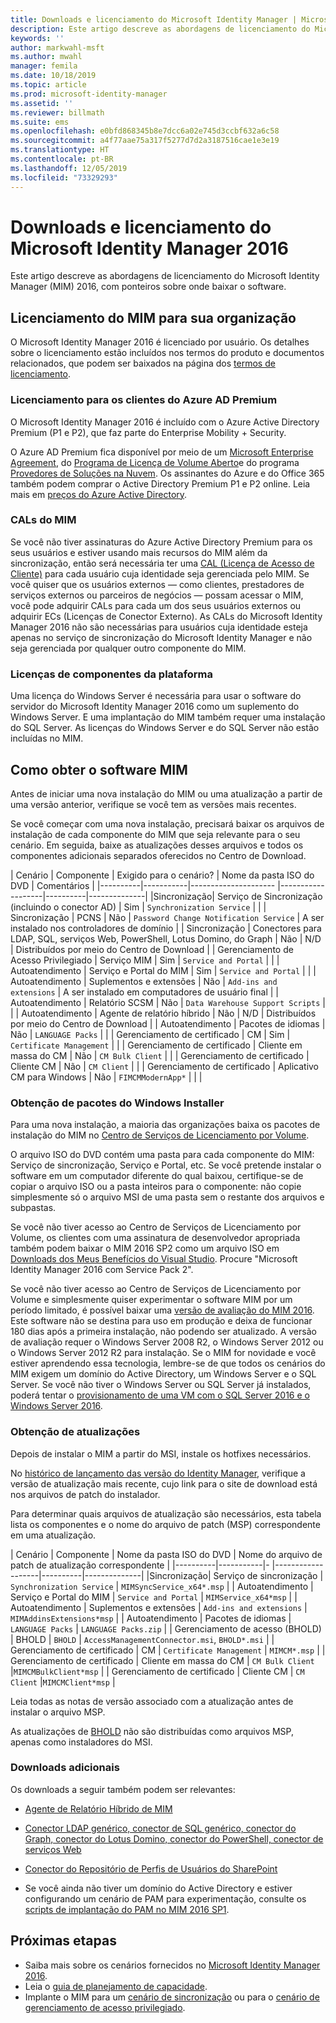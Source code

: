 ```yaml
---
title: Downloads e licenciamento do Microsoft Identity Manager | Microsoft Docs
description: Este artigo descreve as abordagens de licenciamento do Microsoft Identity Manager (MIM) 2016, com ponteiros sobre onde baixar o software.
keywords: ''
author: markwahl-msft
ms.author: mwahl
manager: femila
ms.date: 10/18/2019
ms.topic: article
ms.prod: microsoft-identity-manager
ms.assetid: ''
ms.reviewer: billmath
ms.suite: ems
ms.openlocfilehash: e0bfd868345b8e7dcc6a02e745d3ccbf632a6c58
ms.sourcegitcommit: a4f77aae75a317f5277d7d2a3187516cae1e3e19
ms.translationtype: HT
ms.contentlocale: pt-BR
ms.lasthandoff: 12/05/2019
ms.locfileid: "73329293"
---
```

# <a name="microsoft-identity-manager-2016-licensing-and-downloads"></a>Downloads e licenciamento do Microsoft Identity Manager 2016

Este artigo descreve as abordagens de licenciamento do Microsoft Identity Manager (MIM) 2016, com ponteiros sobre onde baixar o software.

## <a name="licensing-mim-for-your-organization"></a>Licenciamento do MIM para sua organização

O Microsoft Identity Manager 2016 é licenciado por usuário.  Os detalhes sobre o licenciamento estão incluídos nos termos do produto e documentos relacionados, que podem ser baixados na página dos [termos de licenciamento](https://www.microsoft.com/licensing/product-licensing/products.aspx).

### <a name="licensing-for-azure-ad-premium-customers"></a>Licenciamento para os clientes do Azure AD Premium

O Microsoft Identity Manager 2016 é incluído com o Azure Active Directory Premium (P1 e P2), que faz parte do Enterprise Mobility + Security.

O Azure AD Premium fica disponível por meio de um [Microsoft Enterprise Agreement](https://www.microsoft.com/licensing/licensing-programs/enterprise.aspx), do [Programa de Licença de Volume Aberto](https://www.microsoft.com/licensing/licensing-programs/open-license.aspx)e do programa [Provedores de Soluções na Nuvem](https://go.microsoft.com/fwlink/?LinkId=614968&clcid=0x409). Os assinantes do Azure e do Office 365 também podem comprar o Active Directory Premium P1 e P2 online.  Leia mais em [preços do Azure Active Directory](https://azure.microsoft.com/pricing/details/active-directory/).

### <a name="mim-cals"></a>CALs do MIM

Se você não tiver assinaturas do Azure Active Directory Premium para os seus usuários e estiver usando mais recursos do MIM além da sincronização, então será necessária ter uma [CAL (Licença de Acesso de Cliente)](https://www.microsoft.com/licensing/product-licensing/client-access-license.aspx) para cada usuário cuja identidade seja gerenciada pelo MIM. Se você quiser que os usuários externos — como clientes, prestadores de serviços externos ou parceiros de negócios — possam acessar o MIM, você pode adquirir CALs para cada um dos seus usuários externos ou adquirir ECs (Licenças de Conector Externo). As CALs do Microsoft Identity Manager 2016 não são necessárias para usuários cuja identidade esteja apenas no serviço de sincronização do Microsoft Identity Manager e não seja gerenciada por qualquer outro componente do MIM.

### <a name="licenses-for-platform-components"></a>Licenças de componentes da plataforma

Uma licença do Windows Server é necessária para usar o software do servidor do Microsoft Identity Manager 2016 como um suplemento do Windows Server. E uma implantação do MIM também requer uma instalação do SQL Server.  As licenças do Windows Server e do SQL Server não estão incluídas no MIM.

## <a name="obtaining-mim-software"></a>Como obter o software MIM

Antes de iniciar uma nova instalação do MIM ou uma atualização a partir de uma versão anterior, verifique se você tem as versões mais recentes.

Se você começar com uma nova instalação, precisará baixar os arquivos de instalação de cada componente do MIM que seja relevante para o seu cenário. Em seguida, baixe as atualizações desses arquivos e todos os componentes adicionais separados oferecidos no Centro de Download.


| Cenário | Componente | Exigido para o cenário? | Nome da pasta ISO do DVD | Comentários |
|----------|-----------|---------------------   |-------------------|----------|--------------|
|Sincronização| Serviço de Sincronização (incluindo o conector AD) | Sim | `Synchronization Service` | |
| Sincronização | PCNS | Não | `Password Change Notification Service` |  A ser instalado nos controladores de domínio |
| Sincronização | Conectores para LDAP, SQL, serviços Web, PowerShell, Lotus Domino, do Graph | Não | N/D | Distribuídos por meio do Centro de Download |
| Gerenciamento de Acesso Privilegiado | Serviço MIM | Sim | `Service and Portal` | |
| Autoatendimento | Serviço e Portal do MIM | Sim | `Service and Portal` | |
| Autoatendimento | Suplementos e extensões | Não | `Add-ins and extensions` | A ser instalado em computadores de usuário final |
| Autoatendimento | Relatório SCSM | Não | `Data Warehouse Support Scripts` | |
| Autoatendimento | Agente de relatório híbrido | Não | N/D | Distribuídos por meio do Centro de Download |
| Autoatendimento | Pacotes de idiomas | Não | `LANGUAGE Packs` | |
| Gerenciamento de certificado | CM | Sim | `Certificate Management` | |
| Gerenciamento de certificado | Cliente em massa do CM | Não | `CM Bulk Client` | |
| Gerenciamento de certificado | Cliente CM | Não | `CM Client`  | |
| Gerenciamento de certificado | Aplicativo CM para Windows | Não | `FIMCMModernApp*` | | |

### <a name="obtaining-windows-installer-packages"></a>Obtenção de pacotes do Windows Installer

Para uma nova instalação, a maioria das organizações baixa os pacotes de instalação do MIM no [Centro de Serviços de Licenciamento por Volume](https://www.microsoft.com/licensing/servicecenter/default.aspx). 


O arquivo ISO do DVD contém uma pasta para cada componente do MIM: Serviço de sincronização, Serviço e Portal, etc. Se você pretende instalar o software em um computador diferente do qual baixou, certifique-se de copiar o arquivo ISO ou a pasta inteiros para o componente: não copie simplesmente só o arquivo MSI de uma pasta sem o restante dos arquivos e subpastas.

Se você não tiver acesso ao Centro de Serviços de Licenciamento por Volume, os clientes com uma assinatura de desenvolvedor apropriada também podem baixar o MIM 2016 SP2 como um arquivo ISO em [Downloads dos Meus Benefícios do Visual Studio](https://my.visualstudio.com/Downloads?q=Microsoft%20Identity%20Manager%202016%20with%20Service%20Pack%202&pgroup=).  Procure "Microsoft Identity Manager 2016 com Service Pack 2".  

Se você não tiver acesso ao Centro de Serviços de Licenciamento por Volume e simplesmente quiser experimentar o software MIM por um período limitado, é possível baixar uma [versão de avaliação do MIM 2016](https://www.microsoft.com/en-us/download/details.aspx?id=48244). Este software não se destina para uso em produção e deixa de funcionar 180 dias após a primeira instalação, não podendo ser atualizado. A versão de avaliação requer o Windows Server 2008 R2, o Windows Server 2012 ou o Windows Server 2012 R2 para instalação.  Se o MIM for novidade e você estiver aprendendo essa tecnologia, lembre-se de que todos os cenários do MIM exigem um domínio do Active Directory, um Windows Server e o SQL Server. Se você não tiver o Windows Server ou SQL Server já instalados, poderá tentar o [provisionamento de uma VM com o SQL Server 2016 e o Windows Server 2016](https://azure.microsoft.com/blog/azure-images-sql-server-2016-on-windows-server-2016/).

### <a name="obtaining-updates"></a>Obtenção de atualizações

Depois de instalar o MIM a partir do MSI, instale os hotfixes necessários.

No [histórico de lançamento das versão do Identity Manager](./reference/version-history.md), verifique a versão de atualização mais recente, cujo link para o site de download está nos arquivos de patch do instalador.

Para determinar quais arquivos de atualização são necessários, esta tabela lista os componentes e o nome do arquivo de patch (MSP) correspondente em uma atualização.

| Cenário | Componente | Nome da pasta ISO do DVD | Nome do arquivo de patch de atualização correspondente |
|----------|-----------|-   |-------------------|----------|--------------|
|Sincronização| Serviço de sincronização | `Synchronization Service` | `MIMSyncService_x64*.msp` |
| Autoatendimento | Serviço e Portal do MIM | `Service and Portal` | `MIMService_x64*msp` |
| Autoatendimento | Suplementos e extensões | `Add-ins and extensions` | `MIMAddinsExtensions*msp` |
| Autoatendimento | Pacotes de idiomas | `LANGUAGE Packs` | `LANGUAGE Packs.zip` |
| Gerenciamento de acesso (BHOLD) | BHOLD | `BHOLD` | `AccessManagementConnector.msi`, `BHOLD*.msi` |
| Gerenciamento de certificado | CM |  `Certificate Management` | `MIMCM*.msp` |
| Gerenciamento de certificado | Cliente em massa do CM |  `CM Bulk Client` |`MIMCMBulkClient*msp` |
| Gerenciamento de certificado | Cliente CM | `CM Client` |`MIMCMClient*msp` |

Leia todas as notas de versão associado com a atualização antes de instalar o arquivo MSP.

As atualizações de [BHOLD](https://www.microsoft.com/download/details.aspx?id=55950) não são distribuídas como arquivos MSP, apenas como instaladores do MSI.

### <a name="additional-downloads"></a>Downloads adicionais

Os downloads a seguir também podem ser relevantes:

- [Agente de Relatório Híbrido de MIM](https://www.microsoft.com/download/details.aspx?id=55112)

- [Conector LDAP genérico, conector de SQL genérico, conector do Graph, conector do Lotus Domino, conector do PowerShell, conector de serviços Web](http://go.microsoft.com/fwlink/?LinkId=717495)

- [Conector do Repositório de Perfis de Usuários do SharePoint](https://www.microsoft.com/download/details.aspx?id=41164)

- Se você ainda não tiver um domínio do Active Directory e estiver configurando um cenário de PAM para experimentação, consulte os [scripts de implantação do PAM no MIM 2016 SP1](sp1-deployment-scripts.md).

## <a name="next-steps"></a>Próximas etapas

- Saiba mais sobre os cenários fornecidos no [Microsoft Identity Manager 2016](microsoft-identity-manager-2016.md).
- Leia o [guia de planejamento de capacidade](capacity-planning-guide.md).
- Implante o MIM para um [cenário de sincronização](microsoft-identity-manager-deploy.md) ou para o [cenário de gerenciamento de acesso privilegiado](./pam/privileged-identity-management-for-active-directory-domain-services.md).

